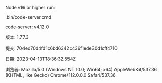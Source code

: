 Node v16 or higher
run:

.bin/code-server.cmd

code-server: v4.12.0

版本: 1.77.3

提交: 704ed70d4fd1c6bd6342c436f1ede30d1cff4710

日期: 2023-04-13T18:36:32.554Z

浏览器: Mozilla/5.0 (Windows NT 10.0; Win64; x64) AppleWebKit/537.36 (KHTML, like Gecko) Chrome/112.0.0.0 Safari/537.36

